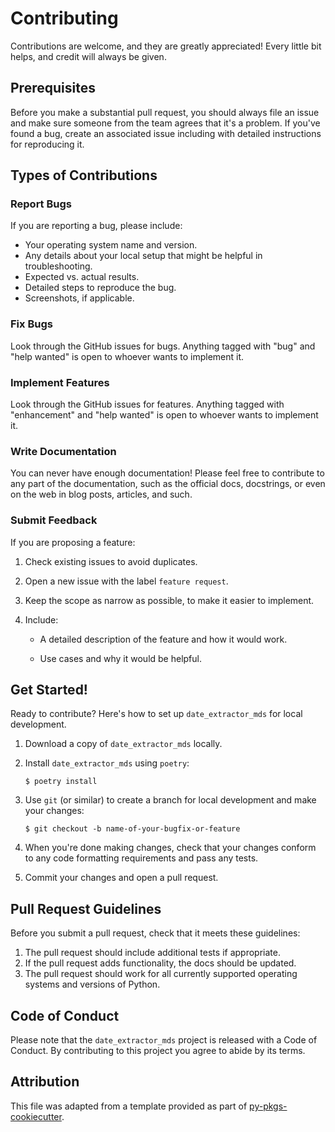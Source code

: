 # Contributing

Contributions are welcome, and they are greatly appreciated! Every little bit
helps, and credit will always be given.

## Prerequisites

Before you make a substantial pull request, you should always file an issue and make sure someone from the team agrees that it's a problem. If you've found a bug, create an associated issue including with detailed instructions for reproducing it.

## Types of Contributions

### Report Bugs

If you are reporting a bug, please include:

* Your operating system name and version.
* Any details about your local setup that might be helpful in troubleshooting.
* Expected vs. actual results.
* Detailed steps to reproduce the bug.
* Screenshots, if applicable.

### Fix Bugs

Look through the GitHub issues for bugs. Anything tagged with "bug" and "help
wanted" is open to whoever wants to implement it.

### Implement Features

Look through the GitHub issues for features. Anything tagged with "enhancement"
and "help wanted" is open to whoever wants to implement it.

### Write Documentation

You can never have enough documentation! Please feel free to contribute to any
part of the documentation, such as the official docs, docstrings, or even
on the web in blog posts, articles, and such.

### Submit Feedback

If you are proposing a feature:

1. Check existing issues to avoid duplicates.

2. Open a new issue with the label `feature request`.

3. Keep the scope as narrow as possible, to make it easier to implement.

4. Include:

    - A detailed description of the feature and how it would work.

    - Use cases and why it would be helpful.

## Get Started!

Ready to contribute? Here's how to set up `date_extractor_mds` for local development.

1. Download a copy of `date_extractor_mds` locally.
2. Install `date_extractor_mds` using `poetry`:

    ```console
    $ poetry install
    ```

3. Use `git` (or similar) to create a branch for local development and make your changes:

    ```console
    $ git checkout -b name-of-your-bugfix-or-feature
    ```

4. When you're done making changes, check that your changes conform to any code formatting requirements and pass any tests.

5. Commit your changes and open a pull request.

## Pull Request Guidelines

Before you submit a pull request, check that it meets these guidelines:

1. The pull request should include additional tests if appropriate.
2. If the pull request adds functionality, the docs should be updated.
3. The pull request should work for all currently supported operating systems and versions of Python.

## Code of Conduct

Please note that the `date_extractor_mds` project is released with a
Code of Conduct. By contributing to this project you agree to abide by its terms.

## Attribution

This file was adapted from a template provided as part of [py-pkgs-cookiecutter](https://github.com/py-pkgs/py-pkgs-cookiecutter).